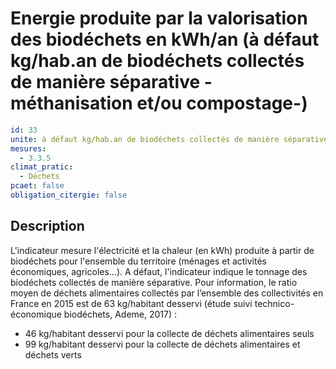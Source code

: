 # Energie produite par la valorisation des biodéchets en kWh/an (à défaut kg/hab.an de biodéchets collectés de manière séparative -méthanisation et/ou compostage-)
```yaml
id: 33
unite: à défaut kg/hab.an de biodéchets collectés de manière séparative -méthanisation et/ou compostage-
mesures:
  - 3.3.5
climat_pratic:
  - Déchets
pcaet: false
obligation_citergie: false
```
## Description
L'indicateur mesure l'électricité et la chaleur (en kWh) produite à partir de biodéchets pour l'ensemble du territoire (ménages et activités économiques, agricoles...). A défaut, l'indicateur indique le tonnage des biodéchets collectés de manière séparative. Pour information, le ratio moyen de déchets alimentaires collectés par l’ensemble des collectivités en France en 2015 est de 63 kg/habitant desservi (étude suivi technico-économique biodéchets, Ademe, 2017) : 
- 46 kg/habitant desservi pour la collecte de déchets alimentaires seuls 
- 99 kg/habitant desservi pour la collecte de déchets alimentaires et déchets verts 



